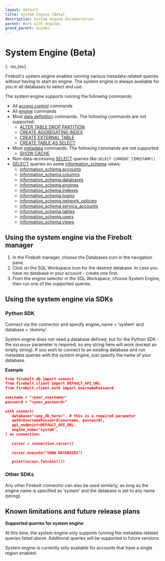 ```yaml
---
layout: default
title: System Engine (Beta)
description: System engine documentation
parent: Work with engines
grand_parent: Guides
---
```


# System Engine (Beta)
{: .no_toc}

Firebolt's system engine enables running various metadata-related queries without having to start an engine. The system engine is always available for you in all databases to select and use.  

The system engine supports running the following commands:
* All [access control](../../sql_reference/commands/access-control/index.md) commands
* All [engine](../../sql_reference/commands/engines/index.md) commands
* Most [data definition](../../sql_reference/commands/data-definition/index.md) commands. The following commands are not supported:
  * [ALTER TABLE DROP PARTITION](../../sql_reference/commands/data-definition/alter-table.md)
  * [CREATE AGGREGATING INDEX](../../sql_reference/commands/data-definition/create-aggregating-index.md)
  * [CREATE EXTERNAL TABLE](../../sql_reference/commands/data-definition/create-external-table.md)
  * [CREATE TABLE AS SELECT](../../sql_reference/commands/data-definition/create-fact-dimension-table-as-select.md)
* Most [metadata](../../sql_reference/commands/metadata/index.md) commands. The following commands are not supported:
  * [SHOW CACHE](../../sql_reference/commands/metadata/show-cache.md)
* Non-data-accessing [SELECT](../../sql_reference/commands/queries/select.md) queries like `SELECT CURRENT_TIMESTAMP()`
* [SELECT](../../sql_reference/commands/queries/select.md) queries on some [information_schema](../../sql_reference/information-schema/information-schema-and-usage-views.md) views:
    * [information_schema.accounts](../../sql_reference/information-schema/accounts.md)
    * [information_schema.columns](../../sql_reference/information-schema/columns.md)
    * [information_schema.databases](../../sql_reference/information-schema/databases.md)
    * [information_schema.engines](../../sql_reference/information-schema/engines.md)
    * [information_schema.indexes](../../sql_reference/information-schema/indexes.md)
    * [information_schema.logins](../../sql_reference/information-schema/logins.md)
    * [information_schema.network_policies](../../sql_reference/information-schema/network_policies.md)
    * [information_schema.service_accounts](../../sql_reference/information-schema/service-accounts.md)
    * [information_schema.tables](../../sql_reference/information-schema/tables.md)
    * [information_schema.users](../../sql_reference/information-schema/users.md)
    * [information_schema.views](../../sql_reference/information-schema/views.md)

## Using the system engine via the Firebolt manager 
1. In the Firebolt manager, choose the Databases icon in the navigation pane.
2. Click on the SQL Workspace icon for the desired database. In case you have no database in your account - create one first. 
3. From the engine selector in the SQL Workspace, choose System Engine, then run one of the supported queries.

## Using the system engine via SDKs
### Python SDK
Connect via the connector and specify engine_name = ‘system’ and database = ‘dummy’.

System engine does not need a database defined, but for the Python SDK - the `database` parameter is required, so any string here will work (except an empty string). If you wish to connect to an existing database and run metadata queries with the system engine, just specify the name of your database.

**Example**
```json
from firebolt.db import connect
from firebolt.client import DEFAULT_API_URL
from firebolt.client.auth import UsernamePassword
 
username = "<your_username>"
password = "<your_password>"
 
with connect(
   database="<any_db_here>", # this is a required parameter
   auth=UsernamePassword(username, password),
   api_endpoint=DEFAULT_API_URL,
   engine_name="system",
) as connection:
 
   cursor = connection.cursor()
 
   cursor.execute("SHOW DATABASES")

   print(cursor.fetchall())
```

### Other SDKs
Any other Firebolt connector can also be used similarly, as long as the engine name is specified as ‘system’ and the database is set to any name (string).

## Known limitations and future release plans

**Supported queries for system engine**

At this time, the system engine only supports running the metadata-related queries listed above. Additional queries will be supported in future versions.

System engine is currently only available for accounts that have a single region enabled.
